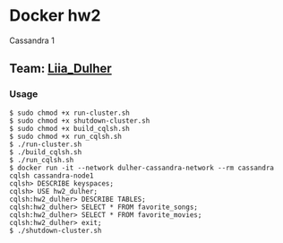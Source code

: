 # Docker hw2
Cassandra 1

## Team: [Liia_Dulher](https://github.com/LiiaDulher)

### Usage
````
$ sudo chmod +x run-cluster.sh
$ sudo chmod +x shutdown-cluster.sh
$ sudo chmod +x build_cqlsh.sh
$ sudo chmod +x run_cqlsh.sh
$ ./run-cluster.sh
$ ./build_cqlsh.sh
$ ./run_cqlsh.sh
$ docker run -it --network dulher-cassandra-network --rm cassandra cqlsh cassandra-node1
cqlsh> DESCRIBE keyspaces;
cqlsh> USE hw2_dulher;
cqlsh:hw2_dulher> DESCRIBE TABLES;
cqlsh:hw2_dulher> SELECT * FROM favorite_songs;
cqlsh:hw2_dulher> SELECT * FROM favorite_movies;
cqlsh:hw2_dulher> exit;
$ ./shutdown-cluster.sh
````

